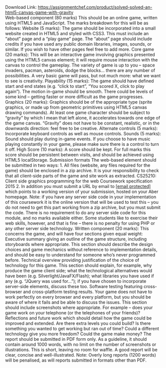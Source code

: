 Download Link: https://assignmentchef.com/product/solved-solved-an-html5-canvas-game-with-gravity
<br>
Web-based component (80 marks) This should be an online game, written using HTML5 and JavaScript. The marks breakdown for this will be as follows: Website (5 marks): The game should be incorporated into a small website created in HTML5 and styled with CSS3. This must include an “about” page and a “play game” page. The “about” page should include credits if you have used any public domain libraries, images, sounds, or similar. If you wish to have other pages feel free to add more. Core game (20 marks): This will be an interactive game involving graphics presented using the HTML5 canvas element; it will require mouse interaction with the canvas to control the gameplay. The variety of game is up to you – space invaders, pacman, asteroids, dodge the blocks… there are any number of possibilities. A very basic game will pass, but not much more: what we want to see is creativity. Playability (15 marks): The game should have defined start and end states (e.g. “click to start”, “You scored X, click to play again”). The motion in-game should be smooth. There could be levels of some kind – getting faster or more difficult as the game progresses. Graphics (20 marks): Graphics should be of the appropriate type (sprite graphics, or made up from geometric primitives using HTML5 canvas drawing commands). At least one game character should be subject to “gravity” by which I mean that left alone, it accelerates towards one edge of the game canvas. “Gravity” does not have to be constant, realistic, or in the downwards direction: feel free to be creative. Alternate controls (5 marks): Incorporate keyboard controls as well as mouse controls. Sounds (5 marks): Sound should play during in-game events. If you choose to have music playing constantly in your game, please make sure there is a control to turn it off. High Score (10 marks): A score should be kept. For full marks this score should be persistent between visits, and should be achieved using HTML5 localStorage. Submission formats The web-based element should be submitted in two ways: 1. All files (website, any files required for the game) should be enclosed in a zip archive. It is your responsibility to check that all client-side parts of the game and site work as extracted. CS25210: Client side graphics programming for the web Coursework specification 2015 2. In addition you must submit a URL by email to <a href="/cdn-cgi/l/email-protection" class="__cf_email__" data-cfemail="771f1a1346371615120559161459021c">[email protected]</a> which points to a working version of your submission, hosted on your Aber homepage. Note: if you have any server side code in your implementation of this coursework it is the online version that will be used to test this – you do not need to get this part working from a zip archive, but you must submit the code. There is no requirement to do any server side code for this module, and no marks available either. Some students like to exercise their web skills, however, and that is fine – there is no penalty for using PHP or any other server side technology. Written component (20 marks): This concerns the game, and will have four sections given equal weight: Executive summary giving an outline of the game structure, including storyboards where appropriate. This section should describe the design choices and game mechanics without reference to implementation details, and should be easy to understand for someone who’s never programmed before. Technical overview providing justification of the choice of technology for this game. This section should explain, for example, why produce the game client side; what the technological alternatives would have been (e.g. Silverlight/JavaFX/Flash); what libraries you have used if any (e.g. “JQuery was used for…”); if you have chosen to incorporate server-side elements, discuss these too. Software testing featuring cross-browser and cross-platform testing results. Your game does not have to work perfectly on every browser and every platform, but you should be aware of where it fails and be able to discuss the issues. This section should include screenshots where appropriate. For example – does your game work on your telephone (or the telephones of your friends)? Reflections and future work which should detail how the game could be improved and extended. Are there extra levels you could build? Is there something you wanted to get working but ran out of time? Could a different technology give you more freedom? Could the game make money? The report should be submitted in PDF form only. As a guideline, it should contain around 1000 words, with no limit on the number of screenshots or illustrations. This is short, leaving no room for waffle. A good report will be clear, concise and well-illustrated. Note: Overly long reports (1200 words) will be penalised, as will reports submitted in formats other than PDF.
